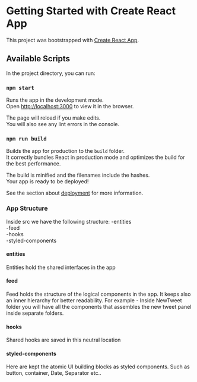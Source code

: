 # Getting Started with Create React App

This project was bootstrapped with [Create React App](https://github.com/facebook/create-react-app).

## Available Scripts

In the project directory, you can run:

### `npm start`

Runs the app in the development mode.\
Open [http://localhost:3000](http://localhost:3000) to view it in the browser.

The page will reload if you make edits.\
You will also see any lint errors in the console.


### `npm run build`

Builds the app for production to the `build` folder.\
It correctly bundles React in production mode and optimizes the build for the best performance.

The build is minified and the filenames include the hashes.\
Your app is ready to be deployed!

See the section about [deployment](https://facebook.github.io/create-react-app/docs/deployment) for more information.

### App Structure
Inside src we have the following structure:
-entities<br>
-feed<br>
-hooks<br>
-styled-components<br>

#### entities
Entities hold the shared interfaces in the app

#### feed
Feed holds the structure of the logical components in the app. It keeps also an inner hierarchy for better readability.
For example - Inside NewTweet folder you will have all the components that assembles the new tweet panel inside separate folders.

#### hooks
Shared hooks are saved in this neutral location

#### styled-components
Here are kept the atomic UI building blocks as styled components. Such as button, container, Date, Separator etc..